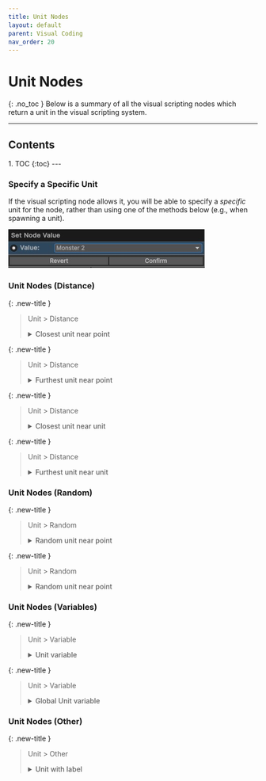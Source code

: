```yaml
---
title: Unit Nodes
layout: default
parent: Visual Coding
nav_order: 20
---
```


# Unit Nodes
{: .no_toc }
Below is a summary of all the visual scripting nodes which return a unit in the visual scripting system. 

---
<h2 class="text-delta">Contents</h2>
1. TOC
{:toc}
---

### Specify a Specific Unit
If the visual scripting node allows it, you will be able to specify a *specific* unit for the node, rather than using one of the methods below (e.g., when spawning a unit). 

![Script Editor Example](../assets/unit-node-1.jpg)

### Unit Nodes (Distance)

{: .new-title }
> Unit > Distance
> 
> <details markdown="1" class="note">
> <summary style="font-weight: 500;">Closest unit near point</summary>
> ![Script Editor Example](../assets/unit-node-2.jpg)
>
> Returns the closest unit to the specified point (within the maximum distance).
> </details>

{: .new-title }
> Unit > Distance
> 
> <details markdown="1" class="note">
> <summary style="font-weight: 500;">Furthest unit near point</summary>
> ![Script Editor Example](../assets/unit-node-3.jpg)
>
> Returns the furthest unit to the specified point (within the maximum distance).
> </details>

{: .new-title }
> Unit > Distance
> 
> <details markdown="1" class="note">
> <summary style="font-weight: 500;">Closest unit near unit</summary>
> ![Script Editor Example](../assets/unit-node-4.jpg)
>
> Returns the closest unit to the specified unit (within the maximum distance).
> </details>

{: .new-title }
> Unit > Distance
> 
> <details markdown="1" class="note">
> <summary style="font-weight: 500;">Furthest unit near unit</summary>
> ![Script Editor Example](../assets/unit-node-5.jpg)
>
> Returns the furthest unit to the specified unit (within the maximum distance).
> </details>

### Unit Nodes (Random)

{: .new-title }
> Unit > Random
> 
> <details markdown="1" class="note">
> <summary style="font-weight: 500;">Random unit near point</summary>
> ![Script Editor Example](../assets/unit-node-6.jpg)
>
> Returns a random unit within a given distance of a given unit.
> </details>

{: .new-title }
> Unit > Random
> 
> <details markdown="1" class="note">
> <summary style="font-weight: 500;">Random unit near point</summary>
> ![Script Editor Example](../assets/unit-node-7.jpg)
>
> Returns a random unit within a given distance of a given point.
> </details>

### Unit Nodes (Variables)

{: .new-title }
> Unit > Variable
> 
> <details markdown="1" class="note">
> <summary style="font-weight: 500;">Unit variable</summary>
> ![Script Editor Example](../assets/unit-node-9.jpg)
>
> Returns the unit stored in the variable with the given name. This variable is shared between all scripts in the same "block" (e.g., ability/item).
> </details>

{: .new-title }
> Unit > Variable
> 
> <details markdown="1" class="note">
> <summary style="font-weight: 500;">Global Unit variable</summary>
> ![Script Editor Example](../assets/unit-node-10.jpg)
>
> Returns the unit stored in the global variable with the given name. This variable is shared across the entire application.
> </details>

### Unit Nodes (Other)

{: .new-title }
> Unit > Other
> 
> <details markdown="1" class="note">
> <summary style="font-weight: 500;">Unit with label</summary>
> ![Script Editor Example](../assets/unit-node-8.jpg)
>
> Returns the unit in the scene which has the given label. If multiple units have the same label, it will return a random unit.
> </details>